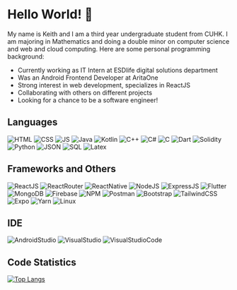 # Hello World! 👋
My name is Keith and I am a third year undergraduate student from CUHK. I am majoring in Mathematics and doing a double minor on computer science and web and cloud computing. Here are some personal programming background:

- Currently working as IT Intern at ESDlife digital solutions department
- Was an Android Frontend Developer at AritaOne
- Strong interest in web development, specializes in ReactJS
- Collaborating with others on different projects
- Looking for a chance to be a software engineer!

## Languages
![HTML](https://img.shields.io/badge/HTML5-E34F26?style=for-the-badge&logo=html5&logoColor=white)
![CSS](https://img.shields.io/badge/CSS3-1572B6?style=for-the-badge&logo=css3&logoColor=white)
![JS](https://img.shields.io/badge/JavaScript-323330?style=for-the-badge&logo=javascript&logoColor=F7DF1E)
![Java](https://img.shields.io/badge/Java-ED8B00?style=for-the-badge&logo=java&logoColor=white)
![Kotlin](https://img.shields.io/badge/Kotlin-0095D5?&style=for-the-badge&logo=kotlin&logoColor=white)
![C++](https://img.shields.io/badge/C%2B%2B-00599C?style=for-the-badge&logo=c%2B%2B&logoColor=white)
![C#](https://img.shields.io/badge/C%23-239120?style=for-the-badge&logo=c-sharp&logoColor=white)
![C](https://img.shields.io/badge/C-00599C?style=for-the-badge&logo=c&logoColor=white)
![Dart](https://img.shields.io/badge/Dart-0095D5?style=for-the-badge&logo=dart&logoColor=white)
![Solidity](https://img.shields.io/badge/Solidity-e6e6e6?style=for-the-badge&logo=solidity&logoColor=black)
![Python](https://img.shields.io/badge/Python-FFD43B?style=for-the-badge&logo=python&logoColor=blue)
![JSON](https://img.shields.io/badge/json-5E5C5C?style=for-the-badge&logo=json&logoColor=white)
![SQL](https://img.shields.io/badge/SQL-5E5C5C?style=for-the-badge&logo=sql&logoColor=white)
![Latex](https://img.shields.io/badge/LaTeX-47A141?style=for-the-badge&logo=LaTeX&logoColor=white)

## Frameworks and Others
![ReactJS](https://img.shields.io/badge/React-20232A?style=for-the-badge&logo=react&logoColor=61DAFB)
![ReactRouter](https://img.shields.io/badge/React_Router-CA4245?style=for-the-badge&logo=react-router&logoColor=white)
![ReactNative](https://img.shields.io/badge/React_Native-20232A?style=for-the-badge&logo=react&logoColor=61DAFB)
![NodeJS](https://img.shields.io/badge/Node.js-339933?style=for-the-badge&logo=nodedotjs&logoColor=white)
![ExpressJS](https://img.shields.io/badge/Express.js-000000?style=for-the-badge&logo=express&logoColor=white)
![Flutter](https://img.shields.io/badge/Flutter-0095D5?style=for-the-badge&logo=flutter&logoColor=white)
![MongoDB](https://img.shields.io/badge/MongoDB-4EA94B?style=for-the-badge&logo=mongodb&logoColor=white)
![Firebase](https://img.shields.io/badge/Firebase-FFD43B?style=for-the-badge&logo=firebase&logoColor=FF6C37)
![NPM](https://img.shields.io/badge/npm-CB3837?style=for-the-badge&logo=npm&logoColor=white)
![Postman](https://img.shields.io/badge/Postman-FF6C37?style=for-the-badge&logo=Postman&logoColor=white)
![Bootstrap](https://img.shields.io/badge/Bootstrap-563D7C?style=for-the-badge&logo=bootstrap&logoColor=white)
![TailwindCSS](https://img.shields.io/badge/Tailwind_CSS-38B2AC?style=for-the-badge&logo=tailwind-css&logoColor=white)
![Expo](https://img.shields.io/badge/Expo-1B1F23?style=for-the-badge&logo=expo&logoColor=white)
![Yarn](https://img.shields.io/badge/Yarn-2C8EBB?style=for-the-badge&logo=yarn&logoColor=white)
![Linux](https://img.shields.io/badge/Linux-FCC624?style=for-the-badge&logo=linux&logoColor=black)

## IDE
![AndroidStudio](https://img.shields.io/badge/Android_Studio-3DDC84?style=for-the-badge&logo=android-studio&logoColor=white)
![VisualStudio](https://img.shields.io/badge/Visual_Studio-5C2D91?style=for-the-badge&logo=visual%20studio&logoColor=white)
![VisualStudioCode](https://img.shields.io/badge/Visual_Studio_Code-0078D4?style=for-the-badge&logo=visual%20studio%20code&logoColor=white)

## Code Statistics
[![Top Langs](https://github-readme-stats.vercel.app/api/top-langs/?username=winkydes&layout=compact)](https://github.com/anuraghazra/github-readme-stats)
